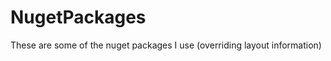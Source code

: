 NugetPackages
=============

These are some of the nuget packages I use (overriding layout information)